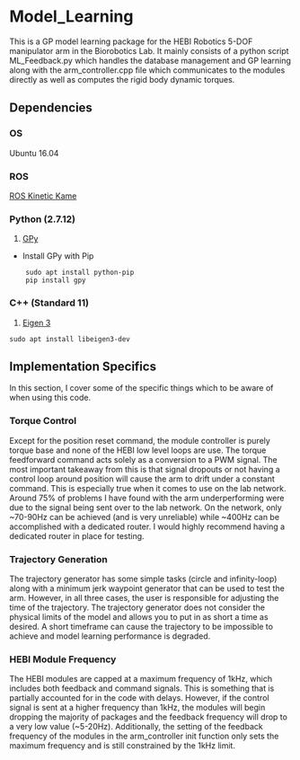 # Model_Learning
This is a GP model learning package for the HEBI Robotics 5-DOF manipulator arm in the Biorobotics Lab. It mainly consists of a python script ML_Feedback.py which handles the database management and GP learning along with the arm_controller.cpp file which communicates to the modules directly as well as computes the rigid body dynamic torques.
## Dependencies
### OS
Ubuntu 16.04
### ROS
[ROS Kinetic Kame](http://wiki.ros.org/kinetic/Installation/Ubuntu)
### Python (2.7.12)
1. [GPy](https://github.com/SheffieldML/GPy)
- Install GPy with Pip
```
	sudo apt install python-pip
	pip install gpy
```
### C++ (Standard 11)
1. [Eigen 3](http://eigen.tuxfamily.org/index.php?title=Main_Page)
```
sudo apt install libeigen3-dev
```
## Implementation Specifics
In this section, I cover some of the specific things which to be aware of when using this code.
### Torque Control
Except for the position reset command, the module controller is purely torque base and none of the HEBI low level loops are use. The torque feedforward command acts solely as a conversion to a PWM signal. The most important takeaway from this is that signal dropouts or not having a control loop around position will cause the arm to drift under a constant command. This is especially true when it comes to use on the lab network. Around 75% of problems I have found with the arm underperforming were due to the signal being sent over to the lab network. On the network, only ~70-90Hz can be achieved (and is very unreliable) while ~400Hz can be accomplished with a dedicated router. I would highly recommend having a dedicated router in place for testing.
### Trajectory Generation
The trajectory generator has some simple tasks (circle and infinity-loop) along with a minimum jerk waypoint generator that can be used to test the arm. However, in all three cases, the user is responsible for adjusting the time of the trajectory. The trajectory generator does not consider the physical limits of the model and allows you to put in as short a time as desired. A short timeframe can cause the trajectory to be impossible to achieve and model learning performance is degraded.
### HEBI Module Frequency
The HEBI modules are capped at a maximum frequency of 1kHz, which includes both feedback and command signals. This is something that is partially accounted for in the code with delays. However, if the control signal is sent at a higher frequency than 1kHz, the modules will begin dropping the majority of packages and the feedback frequency will drop to a very low value (~5-20Hz). Additionally, the setting of the feedback frequency of the modules in the arm_controller init function only sets the maximum frequency and is still constrained by the 1kHz limit.

